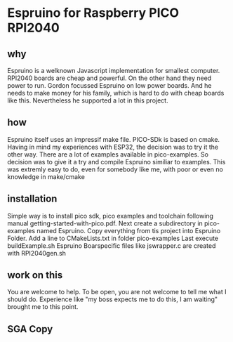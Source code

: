 # Espruino for Raspberry PICO RPI2040

## why
Espruino is a welknown Javascript implementation for smallest computer.
RPI2040 boards are cheap and powerful. On the other hand they need power to run.
Gordon focussed Espruino on low power boards. And he needs to make money for his family, which is hard to do with cheap boards like this.
Nevertheless he supported a lot in this project.

## how
Espruino itself uses an impressif make file. PICO-SDk is based on cmake.
Having in mind my experiences with ESP32, the decision was to try it the other way.
There are a lot of examples available in pico-examples. So decision was to give it a try and compile Espruino similiar to examples. This was extremly easy to do, even for somebody like me, with poor or even no knowledge in make/cmake

## installation
Simple way is to install pico sdk, pico examples and toolchain following manual getting-started-with-pico.pdf.
Next create a subdirectory in pico-examples named Espruino.
Copy everything from tis project into Espruino Folder.
Add a line to CMakeLists.txt in folder pico-examples
Last execute buildExample.sh Espruino
Boarspecific files like jswrapper.c are created with RPI2040gen.sh

## work on this
You are welcome to help.
To be open, you are not welcome to tell me what I should do.
Experience like "my boss expects me to do this, I am waiting" brought me to this point.

## SGA Copy